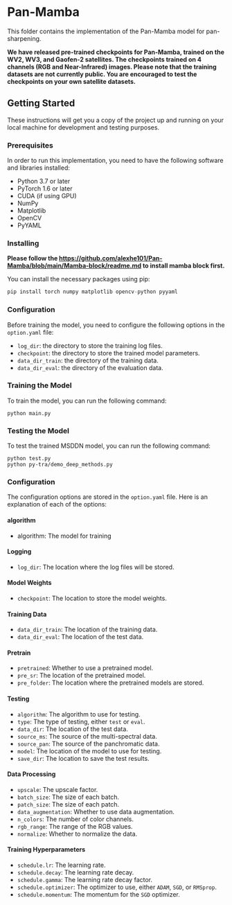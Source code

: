 # Pan-Mamba

This folder contains the implementation of the Pan-Mamba model for pan-sharpening. 

**We have released pre-trained checkpoints for Pan-Mamba, trained on the WV2, WV3, and Gaofen-2 satellites. The checkpoints trained on 4 channels (RGB and Near-Infrared) images. Please note that the training datasets are not currently public. You are encouraged to test the checkpoints on your own satellite datasets.**

## Getting Started

These instructions will get you a copy of the project up and running on your local machine for development and testing purposes.

### Prerequisites

In order to run this implementation, you need to have the following software and libraries installed:

- Python 3.7 or later
- PyTorch 1.6 or later
- CUDA (if using GPU)
- NumPy
- Matplotlib
- OpenCV
- PyYAML

### Installing
**Please follow the https://github.com/alexhe101/Pan-Mamba/blob/main/Mamba-block/readme.md to install mamba block first.**

You can install the necessary packages using pip:

```python
pip install torch numpy matplotlib opencv-python pyyaml
```

### Configuration

Before training the model, you need to configure the following options in the `option.yaml` file:

- `log_dir`: the directory to store the training log files.
- `checkpoint`: the directory to store the trained model parameters.
- `data_dir_train`: the directory of the training data.
- `data_dir_eval`: the directory of the evaluation data.

### Training the Model

To train the model, you can run the following command:

```
python main.py
```

### Testing the Model

To test the trained MSDDN model, you can run the following command:

```
python test.py
python py-tra/demo_deep_methods.py
```

### Configuration

The configuration options are stored in the `option.yaml` file. Here is an explanation of each of the options:

#### algorithm

- algorithm: The model for training

#### Logging

- `log_dir`: The location where the log files will be stored.

#### Model Weights

- `checkpoint`: The location to store the model weights.

#### Training Data

- `data_dir_train`: The location of the training data.
- `data_dir_eval`: The location of the test data.

#### Pretrain

- `pretrained`: Whether to use a pretrained model.
- `pre_sr`: The location of the pretrained model.
- `pre_folder`: The location where the pretrained models are stored.

#### Testing

- `algorithm`: The algorithm to use for testing.
- `type`: The type of testing, either `test` or `eval`.
- `data_dir`: The location of the test data.
- `source_ms`: The source of the multi-spectral data.
- `source_pan`: The source of the panchromatic data.
- `model`: The location of the model to use for testing.
- `save_dir`: The location to save the test results.

#### Data Processing

- `upscale`: The upscale factor.
- `batch_size`: The size of each batch.
- `patch_size`: The size of each patch.
- `data_augmentation`: Whether to use data augmentation.
- `n_colors`: The number of color channels.
- `rgb_range`: The range of the RGB values.
- `normalize`: Whether to normalize the data.

#### Training Hyperparameters

- `schedule.lr`: The learning rate.
- `schedule.decay`: The learning rate decay.
- `schedule.gamma`: The learning rate decay factor.
- `schedule.optimizer`: The optimizer to use, either `ADAM`, `SGD`, or `RMSprop`.
- `schedule.momentum`: The momentum for the `SGD` optimizer.
